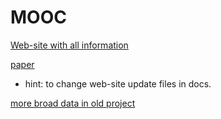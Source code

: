 # MOOC

[Web-site with all information](https://vladdez.github.io/MOOC/about.html)

[paper](https://docs.google.com/document/d/1M6Wz2jNF5G5GGeAU5LsWMlmsEDZ2hagMtyNMWPlWTVs/edit?tab=t.0)

- hint: to change web-site update files in docs.

[more broad data in old project](https://github.com/vladdez/HSE_MOOC_forums_analytics)
